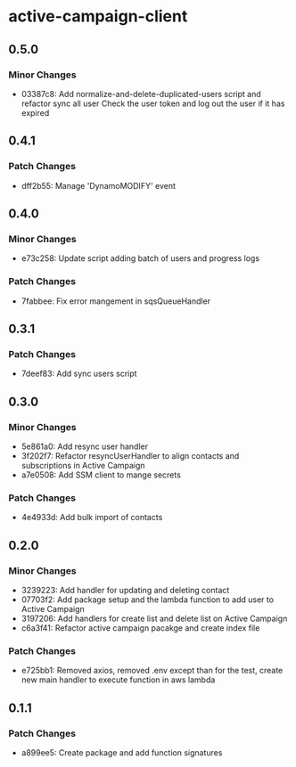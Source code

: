 # active-campaign-client

## 0.5.0

### Minor Changes

- 03387c8: Add normalize-and-delete-duplicated-users script and refactor sync all user
  Check the user token and log out the user if it has expired

## 0.4.1

### Patch Changes

- dff2b55: Manage 'DynamoMODIFY' event

## 0.4.0

### Minor Changes

- e73c258: Update script adding batch of users and progress logs

### Patch Changes

- 7fabbee: Fix error mangement in sqsQueueHandler

## 0.3.1

### Patch Changes

- 7deef83: Add sync users script

## 0.3.0

### Minor Changes

- 5e861a0: Add resync user handler
- 3f202f7: Refactor resyncUserHandler to align contacts and subscriptions in Active Campaign
- a7e0508: Add SSM client to mange secrets

### Patch Changes

- 4e4933d: Add bulk import of contacts

## 0.2.0

### Minor Changes

- 3239223: Add handler for updating and deleting contact
- 07703f2: Add package setup and the lambda function to add user to Active Campaign
- 3197206: Add handlers for create list and delete list on Active Campaign
- c6a3f41: Refactor active campaign pacakge and create index file

### Patch Changes

- e725bb1: Removed axios, removed .env except than for the test, create new main handler to execute function in aws lambda

## 0.1.1

### Patch Changes

- a899ee5: Create package and add function signatures
